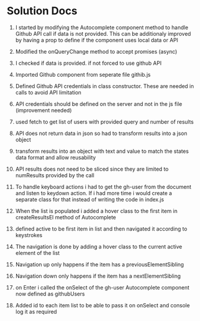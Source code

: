 # Solution Docs

1. I started by modifying the Autocomplete component method to handle Github API call if data is not provided.
   This can be additionaly improved by having a prop to define if the component uses local data or API

2. Modified the onQueryChange method to accept promises (async)

3. I checked if data is provided. if not forced to use github API

4. Imported Github component from seperate file githib.js

5. Defined Github API credentials in class constructor. These are needed in calls to avoid API limitation

6. API credentials should be defined on the server and not in the js file (improvement needed)

7. used fetch to get list of users with provided query and number of results

8. API does not return data in json so had to transform results into a json object

9. transform results into an object with text and value to match the states data format and allow reusability

10. API results does not need to be sliced since they are limited to numResults provided by the call

11. To handle keyboard actions i had to get the gh-user from the document and listen to keydown action. If i had more time i would create a separate class for that instead of writing the code in index.js

12. When the list is populated i added a hover class to the first item in createResultsEl method of Autocomplete

13. defined active to be first item in list and then navigated it according to keystrokes

14. The navigation is done by adding a hover class to the current active element of the list

15. Navigation up only happens if the item has a previousElementSibling

16. Navigation down only happens if the item has a nextElementSibling

17. on Enter i called the onSelect of the gh-user Autocomplete component now defined as githubUsers

18. Added id to each item list to be able to pass it on onSelect and console log it as required
